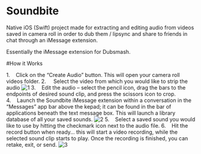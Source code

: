 # Soundbite
Native iOS (Swift) project made for extracting and editing audio from videos saved in camera roll in order to dub them / lipsync and share to friends in chat through an iMessage extension. 

Essentially the iMessage extension for Dubsmash. 

#How it Works

1.    Click on the “Create Audio” button. This will open your camera roll videos folder.
2.     Select the video from which you would like to strip the audio
![1](https://user-images.githubusercontent.com/35708477/126738363-cdcd61cc-c772-4634-80ec-39e7d09c16b0.png)
3.    Edit the audio – select the pencil icon, drag the bars to the endpoints of desired sound clip, and press the scissors icon to crop.
4.    Launch the Soundbite iMessage extension within a conversation in the “Messages” app bar above the kepad; it can be found in the bar of applications beneath the text message box. This will launch a library database of all your saved sounds.
![2](https://user-images.githubusercontent.com/35708477/126738361-9b769dad-b6cf-4e76-b77e-0d1821c563d0.png)
5.    Select a saved sound you would like to use by hitting the checkmark icon next to the audio file.
6.    Hit the record button when ready… this will start a video recording, while the selected sound clip starts to play. Once the recording is finished, you can retake, exit, or send.
![3](https://user-images.githubusercontent.com/35708477/126738358-924392b8-8e0b-4f49-b796-c519b6faa10a.png)

